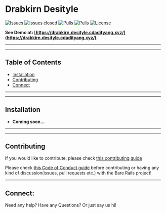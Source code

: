 <!-- TODO: Add Logo Here -->

# Drabkirn Desityle

<!-- > Single Statement Here -->

<!-- Add CI/CD info, language, main frameworks used from shields.io. Example -->
[![Issues](https://img.shields.io/github/issues/drabkirn/desityle.svg)](https://github.com/drabkirn/desityle/issues)
[![Issues closed](https://img.shields.io/github/issues-closed/drabkirn/desityle.svg)](https://github.com/drabkirn/desityle/issues)
[![Pulls](https://img.shields.io/github/issues-pr/drabkirn/desityle.svg)](https://github.com/drabkirn/desityle/pulls)
[![Pulls](https://img.shields.io/github/issues-pr-closed/drabkirn/desityle.svg)](https://github.com/drabkirn/desityle/pulls)
[![License](https://img.shields.io/github/license/drabkirn/desityle.svg)](https://choosealicense.com/licenses/agpl-3.0/)

<!-- Full Description Here -->

**See Demo at: [https://drabkirn.desityle.cdadityang.xyz/](https://drabkirn.desityle.cdadityang.xyz/)**

-----
-----

## Table of Contents
- [Installation](#installation)
- [Contributing](#contributing)
- [Connect](#connect)

-----
-----

## Installation
- **Coming soon...**

-----
-----

## Contributing
If you would like to contribute, please check [this contributing guide](https://github.com/drabkirn/desityle/blob/master/CONTRIBUTING.md)

Please check [this Code of Conduct guide](https://github.com/drabkirn/desityle/blob/master/CODE_OF_CONDUCT.md) before contributing or having any kind of discussion(issues, pull requests etc.) with the Bare Rails project!


<!-- TODO: Write about any libs used from other resources - give credit -->

-----

## Connect:
Need any help? Have any Questions? Or just say us hi!

<!-- Social Links, Blog info and rest here -->